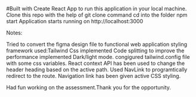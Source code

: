 #Built with Create React App
to run this application in your local machine.
Clone this repo with the help of git clone command
cd into the folder
npm start
Application starts running on http://localhost:3000

Notes:

Tried to convert the figma design file to functional web application
styling framework used:Tailwind Css
implemented Code splitting to improve the performance
implemented Dark/light mode.
congigured tailwind.config file with some css variables.
React context API has been used to change the header heading based on the active path.
Used NavLink to programtically redirect to the route.
Navigation link has been given active CSS styling.

Had fun working on the assessment.Thank you for the opportunity.
